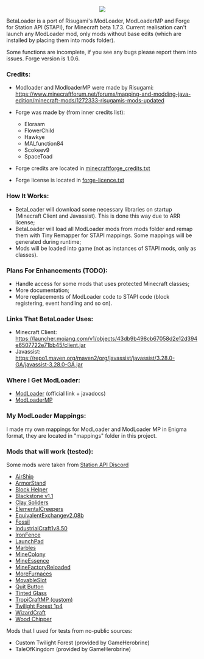 <p align="center">
  <img src="https://github.com/paulevsGitch/BetaLoader/blob/main/logo.png" />
</p>

BetaLoader is a port of Risugami's ModLoader, ModLoaderMP and Forge for Station API (STAPI), for Minecraft beta 1.7.3.
Current realisation can't launch any ModLoader mod, only mods without base edits (which are installed by placing them into mods folder).

Some functions are incomplete, if you see any bugs please report them into issues.
Forge version is 1.0.6.

### Credits:
- Modloader and ModloaderMP were made by Risugami: https://www.minecraftforum.net/forums/mapping-and-modding-java-edition/minecraft-mods/1272333-risugamis-mods-updated
- Forge was made by (from inner credits list):
  * Eloraam
  * FlowerChild
  * Hawkye
  * MALfunction84
  * Scokeev9
  * SpaceToad


- Forge credits are located in [minecraftforge_credits.txt](src/main/java/forge/minecraftforge_credits.txt)
- Forge license is located in [forge-licence.txt](forge-licence.txt)

### How It Works:
- BetaLoader will download some necessary libraries on startup (Minecraft Client and Javassist). This is done this way due to ARR license;
- BetaLoader will load all ModLoader mods from mods folder and remap them with Tiny Remapper for STAPI mappings. Some mappings will be generated during runtime;
- Mods will be loaded into game (not as instances of STAPI mods, only as classes).

### Plans For Enhancements (TODO):
- Handle access for some mods that uses protected Minecraft classes;
- More documentation;
- More replacements of ModLoader code to STAPI code (block registering, event handling and so on).

### Links That BetaLoader Uses:
- Minecraft Client: https://launcher.mojang.com/v1/objects/43db9b498cb67058d2e12d394e6507722e71bb45/client.jar
- Javassist: https://repo1.maven.org/maven2/org/javassist/javassist/3.28.0-GA/javassist-3.28.0-GA.jar

### Where I Get ModLoader:
- [ModLoader](http://www.mediafire.com/?jc2n88a51xdfd) (official link + javadocs)
- [ModLoaderMP](https://mcarchive.net/mods/modloadermp?gvsn=b1.7.3)

### My ModLoader Mappings:
I made my own mappings for ModLoader and ModLoader MP in Enigma format, they are located in "mappings" folder in this project.

### Mods that will work (tested):
Some mods were taken from [Station API Discord](https://discord.gg/8Qky5XY)
- [AirShip](https://archive.org/download/minecraftbeta1.7.3modarchive/Minecraft%20Beta%201.7.3%20Mod%20Archive.zip/airshipV2.51_b173.zip)
- [ArmorStand](https://archive.org/download/minecraftbeta1.7.3modarchive/Minecraft%20Beta%201.7.3%20Mod%20Archive.zip/ArmorStand_b173.zip)
- [Block Helper](https://modrinth.com/mod/block-helper)
- [Blackstone v1.1](https://github.com/LO6AN/MC-Addons/raw/main/Beta%201.7.3/%5BBeta%201.7.3%5D%20Blackstone%20v1.1.zip)
- [Clay Soliders](https://archive.org/download/minecraftbeta1.7.3modarchive/Minecraft%20Beta%201.7.3%20Mod%20Archive.zip/ClaySoldierModV3_b173.zip)
- [ElementalCreepers](https://b2.mcarchive.net/file/mcarchive/340befa2684a7336d8d5e7f418cc6e88c945f5596ab3edf73b4e157b527e09e7/ElementalCreepers_v1.4.zip)
- [EquivalentExchangev2.08b](https://b2.mcarchive.net/file/mcarchive/fdb6a12235f6cbdf2f1a2f8e5b30ea4f9f1acde7367beec07857506cb7d0ccd5/ee-v2.08b.zip)
- [Fossil](https://b2.mcarchive.net/file/mcarchive/162cdb138c7a1824fa25e3435f0cac7c6a3f2dfd647c066c4875c61d1656bc73/mod_Fossil.zip)
- [IndustrialCraft1v8.50](https://b2.mcarchive.net/file/mcarchive/c3fa2e5d5469638aac0b3daf0e2a9eb6b07047ca39649cd3eff359bfb07d6aa0/IndustrialCraft_v8.50.zip)
- [IronFence](https://b2.mcarchive.net/file/mcarchive/0a0e191464ade1759256f02e4700b5a7009ae1917330936524421acb95f8c7c6/IronFence_1-2_1-7-3.zip)
- [LaunchPad](https://www.mediafire.com/file/7z1n85b7yikqcvn/mod_LaunchPad.zip/file)
- [Marbles](https://b2.mcarchive.net/file/mcarchive/1dc69d82f8367f7cc1ae1a62ce360bd98b9262b5b22eda9862cf35e45ac9d49f/Marbles_1-9_into_mods_folder.zip)
- [MineColony](https://archive.org/download/minecraftbeta1.7.3modarchive/Minecraft%20Beta%201.7.3%20Mod%20Archive.zip/MineColony0.7rc13_b173.zip)
- [MineEssence](https://archive.org/download/minecraftbeta1.7.3modarchive/Minecraft%20Beta%201.7.3%20Mod%20Archive.zip/MineEssence_V1r3_b173.zip)
- [MineFactoryReloaded](http://www.mediafire.com/file/sb6x1zxf627breb/MinefactoryReloaded_Client_1.1.2.zip/file)
- [MoreFurnaces](https://archive.org/download/minecraftbeta1.7.3modarchive/Minecraft%20Beta%201.7.3%20Mod%20Archive.zip/moreFurnaces_1.0_Client-forgeCubeX2_b173.zip)
- [MovableSlot](https://www.mediafire.com/file/fxmskd1ywiwsdzs/mod_MovableSlot.zip/file)
- [Quit Button](https://www.mediafire.com/file/dbstumoktdgjk1v/mod_QuitButton.zip/file)
- [Tinted Glass](https://www.mediafire.com/file/ihkw55b1gvx77sz/Tinted_Glass.zip/file)
- [TropiCraftMP (custom)](https://www.mediafire.com/file/us6ghhj3v77pwtt/TropicraftMP+ClientV1.3.zip)
- [Twilight Forest 1p4](https://www.minezone.pro/download/mods/1142-173the-twilight-forest-v01p4.html)
- [WizardCraft](https://archive.org/download/minecraftbeta1.7.3modarchive/Minecraft%20Beta%201.7.3%20Mod%20Archive.zip/WizardCraft_b173.zip)
- [Wood Chipper](https://www.planetminecraft.com/mod/beta-1-7-3-modloader-modloadermp-wood-chipper/)

Mods that I used for tests from no-public sources:
- Custom Twilight Forest (provided by GameHerobrine)
- TaleOfKingdom (provided by GameHerobrine)
